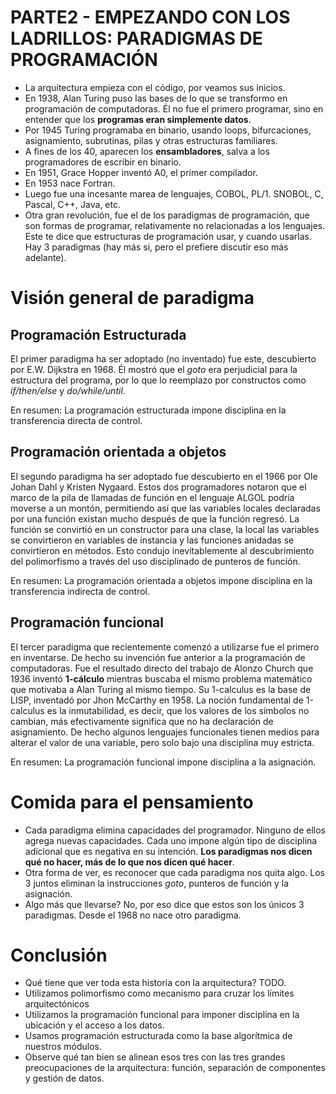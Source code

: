# PARTE2 - EMPEZANDO CON LOS LADRILLOS: PARADIGMAS DE PROGRAMACIÓN

- La arquitectura empieza con el código, por veamos sus inicios.
- En 1938, Alan Turing puso las bases de lo que se transformo en programación de computadoras. Él no fue el primero programar, sino en entender que los **programas eran simplemente datos**.
- Por 1945 Turing programaba en binario, usando loops, bifurcaciones, asignamiento, subrutinas, pilas y otras estructuras familiares.
- A fines de los 40, aparecen los **ensambladores**, salva a los programadores de escribir en binario.
- En 1951, Grace Hopper inventó A0, el primer compilador.
- En 1953 nace Fortran.
- Luego fue una incesante marea de lenguajes, COBOL, PL/1. SNOBOL, C, Pascal, C++, Java, etc.
- Otra gran revolución, fue el de los paradigmas de programación, que son formas de programar, relativamente no relacionadas a los lenguajes. Este te dice que estructuras de programación usar, y cuando usarlas. Hay 3 paradigmas (hay más si, pero el prefiere discutir eso más adelante).

# Visión general de paradigma

## Programación Estructurada
El primer paradigma ha ser adoptado (no inventado) fue este, descubierto por E.W. Dijkstra en 1968. Él mostró que el *goto* era perjudicial para la estructura del programa, por lo que lo reemplazo por constructos como *if/then/else* y *do/while/until*.

En resumen: La programación estructurada impone disciplina en la transferencia directa de control.

## Programación orientada a objetos
El segundo paradigma ha ser adoptado fue descubierto en el 1966 por Ole Johan Dahl y Kristen Nygaard. Estos dos programadores notaron que el marco de la pila de llamadas de función en el lenguaje ALGOL podría moverse a un montón, permitiendo así que las variables locales declaradas por una función existan mucho después de que la función regresó. La función se convirtió en un constructor para una clase, la local
las variables se convirtieron en variables de instancia y las funciones anidadas se convirtieron en métodos. Esto condujo inevitablemente al descubrimiento del polimorfismo a través del uso disciplinado de punteros de función.

En resumen: La programación orientada a objetos impone disciplina en la transferencia indirecta de control.

## Programación funcional
El tercer paradigma que recientemente comenzó a utilizarse fue el primero en inventarse. De hecho su invención fue anterior a la programación de computadoras. Fue el resultado directo del trabajo de Alonzo Church que 1936 inventó **1-cálculo** mientras buscaba el mismo problema matemático que motivaba a Alan Turing al mismo tiempo. Su 1-calculus es la base de LISP, inventadó por Jhon McCarthy en 1958. La noción fundamental de 1-calculus es la inmutabilidad, es decir, que los valores de los símbolos no cambian, más efectivamente significa que no ha declaración de asignamiento. De hecho algunos lenguajes funcionales tienen medios para alterar el valor de una variable, pero solo bajo una disciplina muy estricta.

En resumen: La programación funcional impone disciplina a la asignación.

# Comida para el pensamiento

- Cada paradigma elimina capacidades del programador. Ninguno de ellos agrega nuevas capacidades. Cada uno impone algún tipo de disciplina adicional que es negativa en su intención. **Los paradigmas nos dicen qué no hacer, más de lo que nos dicen qué hacer**.
- Otra forma de ver, es reconocer que cada paradigma nos quita algo. Los 3 juntos eliminan la instrucciones *goto*, punteros de función y la asignación.
- Algo más que llevarse? No, por eso dice que estos son los únicos 3 paradigmas. Desde el 1968 no nace otro paradigma.

# Conclusión
- Qué tiene que ver toda esta historia con la arquitectura? TODO.
- Utilizamos polimorfismo como mecanismo para cruzar los límites arquitectónicos
- Utilizamos la programación funcional para imponer disciplina en la ubicación y el acceso a los datos.
- Usamos programación estructurada como la base algorítmica de nuestros módulos.
- Observe qué tan bien se alinean esos tres con las tres grandes preocupaciones de la arquitectura: función, separación de componentes y gestión de datos.
